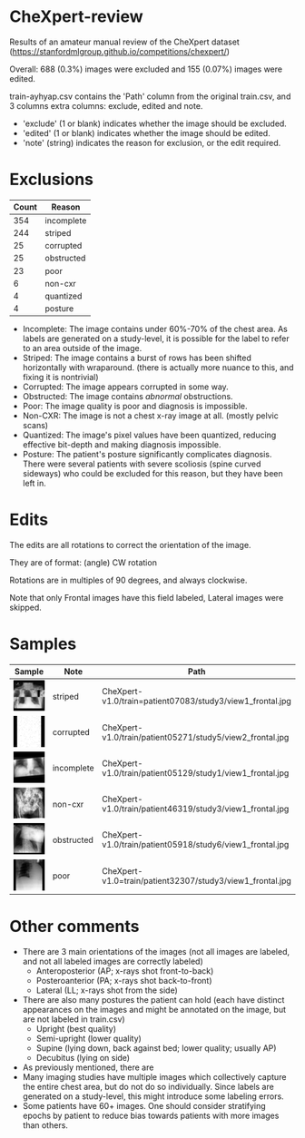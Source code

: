 # CheXpert-review
Results of an amateur manual review of the CheXpert dataset (https://stanfordmlgroup.github.io/competitions/chexpert/)

Overall: 688 (0.3%) images were excluded and 155 (0.07%) images were edited.

train-ayhyap.csv contains the 'Path' column from the original train.csv, and 3 columns extra columns: exclude, edited and note.

* 'exclude' (1 or blank) indicates whether the image should be excluded.
* 'edited' (1 or blank) indicates whether the image should be edited.
* 'note' (string) indicates the reason for exclusion, or the edit required.

# Exclusions

Count | Reason
------|-------
354 |incomplete
244 |striped
25 | corrupted
25 | obstructed
23 | poor
6 | non-cxr
4 | quantized
4 | posture

* Incomplete: The image contains under 60%-70% of the chest area. As labels are generated on a study-level, it is possible for the label to refer to an area outside of the image.
* Striped: The image contains a burst of rows has been shifted horizontally with wraparound. (there is actually more nuance to this, and fixing it is nontrivial)
* Corrupted: The image appears corrupted in some way.
* Obstructed: The image contains _abnormal_ obstructions.
* Poor: The image quality is poor and diagnosis is impossible.
* Non-CXR: The image is not a chest x-ray image at all. (mostly pelvic scans)
* Quantized: The image's pixel values have been quantized, reducing effective bit-depth and making diagnosis impossible.
* Posture: The patient's posture significantly complicates diagnosis. There were several patients with severe scoliosis (spine curved sideways) who could be excluded for this reason, but they have been left in.

# Edits

The edits are all rotations to correct the orientation of the image.

They are of format: (angle) CW rotation

Rotations are in multiples of 90 degrees, and always clockwise.

Note that only Frontal images have this field labeled, Lateral images were skipped.
 
# Samples

Sample | Note | Path
-------|------|-----
![striped sample](sample_striped.jpg) | striped | CheXpert-v1.0/train=patient07083/study3/view1_frontal.jpg
![corrupted sample](sample_corrupted.jpg) | corrupted | CheXpert-v1.0/train/patient05271/study5/view2_frontal.jpg
![incomplete sample](sample_incomplete.jpg) | incomplete | CheXpert-v1.0/train/patient05129/study1/view1_frontal.jpg
![non-cxr sample](sample_non-cxr.jpg) | non-cxr | CheXpert-v1.0/train/patient46319/study3/view1_frontal.jpg
![obstructed sample](sample_obstructed.jpg) | obstructed | CheXpert-v1.0/train/patient05918/study6/view1_frontal.jpg
![poor sample](sample_poor.jpg) | poor | CheXpert-v1.0=train/patient32307/study3/view1_frontal.jpg

# Other comments

* There are 3 main orientations of the images (not all images are labeled, and not all labeled images are correctly labeled)
  * Anteroposterior (AP; x-rays shot front-to-back)
  * Posteroanterior (PA; x-rays shot back-to-front)
  * Lateral (LL; x-rays shot from the side)
* There are also many postures the patient can hold (each have distinct appearances on the images and might be annotated on the image, but are not labeled in train.csv)
  * Upright (best quality)
  * Semi-upright (lower quality)
  * Supine (lying down, back against bed; lower quality; usually AP)
  * Decubitus (lying on side)
* As previously mentioned, there are 
* Many imaging studies have multiple images which collectively capture the entire chest area, but do not do so individually. Since labels are generated on a study-level, this might introduce some labeling errors.
* Some patients have 60+ images. One should consider stratifying epochs by patient to reduce bias towards patients with more images than others.

